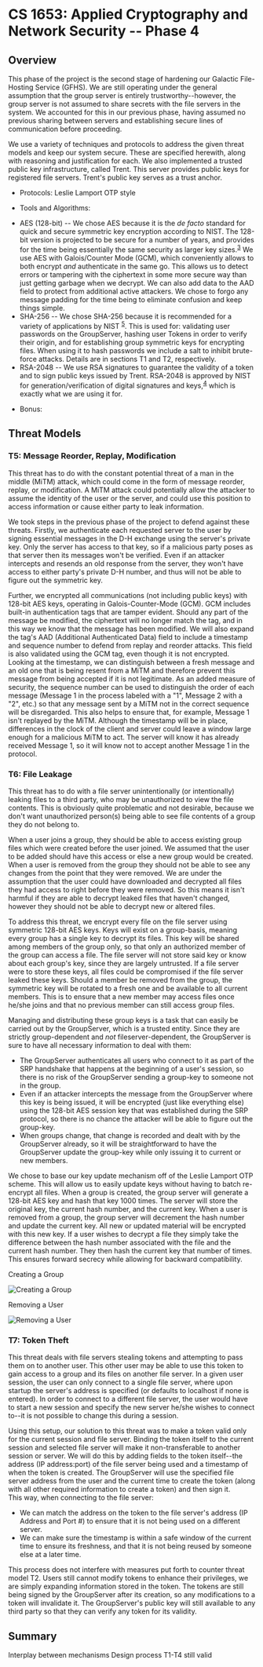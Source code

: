# CS 1653: Applied Cryptography and Network Security -- Phase 4 #
## Overview ##

This phase of the project is the second stage of hardening our Galactic File-Hosting Service (GFHS). We are still operating under the general assumption that the group server is entirely trustworthy--however, the group server is not assumed to share secrets with the file servers in the system. We accounted for this in our previous phase, having assumed no previous sharing between servers and establishing secure lines of communication before proceeding.  

We use a variety of techniques and protocols to address the given threat models and keep our system secure. These are specified herewith, along with reasoning and justification for each. We also implemented a trusted public key infrastructure, called Trent. This server provides public keys for registered file servers. Trent's public key serves as a trust anchor.

*   Protocols:
Leslie Lamport OTP style

*   Tools and Algorithms:
-   AES (128-bit) -- We chose AES because it is the *de facto* standard for quick and secure symmetric key encryption according to NIST. The 128-bit version is projected to be secure for a number of years, and provides for the time being essentially the same security as larger key sizes.<sup id="a3">[3](#f3)</sup>  We use AES with Galois/Counter Mode (GCM), which conveniently allows to both encrypt *and* authenticate in the same go. This allows us to detect errors or tampering with the ciphertext in some more secure way than just getting garbage when we decrypt. We can also add data to the AAD field to protect from additional active attackers. We chose to forgo any message padding for the time being to eliminate confusion and keep things simple.
-   SHA-256 -- We chose SHA-256 because it is recommended for a variety of applications by NIST <sup id="a5">[5](#f5)</sup>. This is used for: validating user passwords on the GroupServer, hashing user Tokens in order to verify their origin, and for establishing group symmetric keys for encrypting files. When using it to hash passwords we include a salt to inhibit brute-force attacks. Details are in sections T1 and T2, respectively.
-   RSA-2048 -- We use RSA signatures to guarantee the validity of a token and to sign public keys issued by Trent. RSA-2048 is approved by NIST for generation/verification of digital signatures and keys,<sup id="a4">[4](#f4)</sup> which is exactly what we are using it for.  
*   Bonus:  

## Threat Models ##
### T5: Message Reorder, Replay, Modification ###
This threat has to do with the constant potential threat of a man in the middle (MiTM) attack, which could come in the form of message reorder, replay, or modification. A MiTM attack could potentially allow the attacker to assume the identity of the user or the server, and could use this position to access information or cause either party to leak information.

We took steps in the previous phase of the project to defend against these threats. Firstly, we authenticate each requested server to the user by signing essential messages in the D-H exchange using the server's private key. Only the server has access to that key, so if a malicious party poses as that server then its messages won't be verified. Even if an attacker intercepts and resends an old response from the server, they won't have access to either party's private D-H number, and thus will not be able to figure out the symmetric key.  

Further, we encrypted all communications (not including public keys) with 128-bit AES keys, operating in Galois-Counter-Mode (GCM). GCM includes built-in authentication tags that are tamper evident. Should any part of the message be modified, the ciphertext will no longer match the tag, and in this way we know that the message has been modified. We will also expand the tag's AAD (Additional Authenticated Data) field to include a timestamp and sequence number to defend from replay and reorder attacks. This field is also validated using the GCM tag, even though it is not encrypted. Looking at the timestamp, we can distinguish between a fresh message and an old one that is being resent from a MiTM and therefore prevent this message from being accepted if it is not legitimate. As an added measure of security, the sequence number can be used to distinguish the order of each message (Message 1 in the process labeled with a "1", Message 2 with a "2", etc.) so that any message sent by a MiTM not in the correct sequence will be disregarded. This also helps to ensure that, for example, Message 1 isn't replayed by the MiTM. Although the timestamp will be in place, differences in the clock of the client and server could leave a window large enough for a malicious MiTM to act. The server will know it has already received Message 1, so it will know not to accept another Message 1 in the protocol.


### T6: File Leakage ###
This threat has to do with a file server unintentionally (or intentionally) leaking files to a third party, who may be unauthorized to view the file contents. This is obviously quite problematic and not desirable, because we don't want unauthorized person(s) being able to see file contents of a group they do not belong to.

When a user joins a group, they should be able to access existing group files which were created before the user joined. We assumed that the user to be added should have this access or else a new group would be created. When a user is removed from the group they should not be able to see any changes from the point that they were removed. We are under the assumption that the user could have downloaded and decrypted all files they had access to right before they were removed. So this means it isn't harmful if they are able to decrypt leaked files that haven't changed, however they should not be able to decrypt new or altered files.  

To address this threat, we encrypt every file on the file server using symmetric 128-bit AES keys. Keys will exist on a group-basis, meaning every group has a single key to decrypt its files. This key will be shared among members of the group only, so that only an authorized member of the group can access a file. The file server will not store said key or know about each group's key, since they are largely untrusted. If a file server were to store these keys, all files could be compromised if the file server leaked these keys. Should a member be removed from the group, the symmetric key will be rotated to a fresh one and be available to all current members. This is to ensure that a new member may access files once he/she joins and that no previous member can still access group files.  

Managing and distributing these group keys is a task that can easily be carried out by the GroupServer, which is a trusted entity. Since they are strictly group-dependent and *not* fileserver-dependent, the GroupServer is sure to have all necessary information to deal with them:  
-   The GroupServer authenticates all users who connect to it as part of the SRP handshake that happens at the beginning of a user's session, so there is no risk of the GroupServer sending a group-key to someone not in the group.  
-   Even if an attacker intercepts the message from the GroupServer where this key is being issued, it will be encrypted (just like everything else) using the 128-bit AES session key that was established during the SRP protocol, so there is no chance the attacker will be able to figure out the group-key.  
-   When groups change, that change is recorded and dealt with by the GroupServer already, so it will be straightforward to have the GroupServer update the group-key while only issuing it to current or new members.  

We chose to base our key update mechanism off of the Leslie Lamport OTP scheme. This will allow us to easily update keys without having to batch re-encrypt all files. When a group is created, the group server will generate a 128-bit AES key and hash that key 1000 times. The server will store the original key, the current hash number, and the current key. When a user is removed from a group, the group server will decrement the hash number and update the current key. All new or updated material will be encrypted with this new key. If a user wishes to decrypt a file they simply take the difference between the hash number associated with the file and the current hash number. They then hash the current key that number of times. This ensures forward secrecy while allowing for backward compatibility.  

Creating a Group

![Creating a Group](./img/T6_Create_Group.png)

Removing a User

![Removing a User](./img/T6_Remove_User.png)  


### T7: Token Theft ###
This threat deals with file servers stealing tokens and attempting to pass them on to another user. This other user may be able to use this token to gain access to a group and its files on another file server. In a given user session, the user can only connect to a single file server, where upon startup the server's address is specified (or defaults to localhost if none is entered). In order to connect to a different file server, the user would have to start a new session and specify the new server he/she wishes to connect to--it is not possible to change this during a session.

Using this setup, our solution to this threat was to make a token valid only for the current session and file server. Binding the token itself to the current session and selected file server will make it non-transferable to another session or server. We will do this by adding fields to the token itself--the address (IP address:port) of the file server being used and a timestamp of when the token is created. The GroupServer will use the specified file server address from the user and the current time to create the token (along with all other required information to create a token) and then sign it.  
This way, when connecting to the file server:
-   We can match the address on the token to the file server's address (IP Address and Port #) to ensure that it is not being used on a different server.
-   We can make sure the timestamp is within a safe window of the current time to ensure its freshness, and that it is not being reused by someone else at a later time.

This process does not interfere with measures put forth to counter threat model T2. Users still cannot modify tokens to enhance their privileges, we are simply expanding information stored in the token. The tokens are still being signed by the GroupServer after its creation, so any modifications to a token will invalidate it. The GroupServer's public key will still available to any third party so that they can verify any token for its validity.

## Summary ##
Interplay between mechanisms
Design process
T1-T4 still valid
